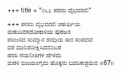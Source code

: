 +++
title = "೦೬೭ ಪರಮ ವೈಭವದಲಿ"

+++
ಪರಮ ವೈಭವದಲಿ ಚತುರ್ಥಿಯ  
ಮರುದಿವಸದೋಕುಳಿಯ ಪುರಜನ  
ಪರಿಜನದ ಸುಮ್ಮಾನ ಶರಧಿಯ ಸಾರ ಸಂಪದವ   
ವರ ಮುನಿಪನೀಕ್ಷಿಸಿದನನಿಬರ  
ಹರಸಿ ನಯನೀತಿಗಳ ಹೇಳಿದು  
ಮರಳಿ ಬಿಜಯಂಗೈದು ಹೊಕ್ಕನು ಬದರಿಕಾಶ್ರಮವ      ॥67॥